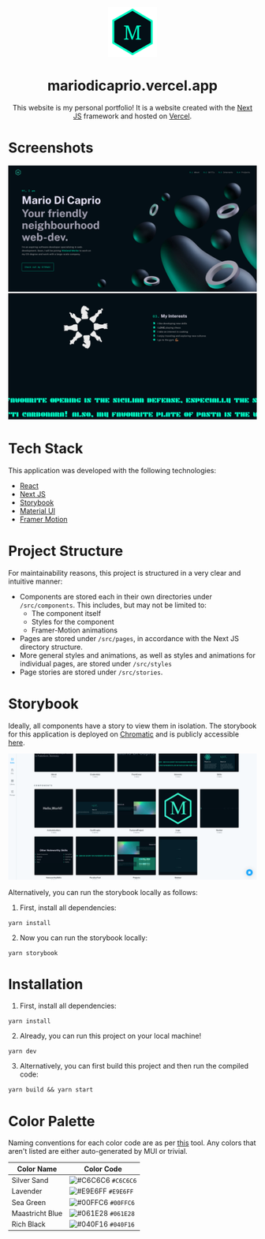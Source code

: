 <div align="center">
    <img alt="logo" src="public/logo.svg" width="100">
</div>
<h1 align="center">
    mariodicaprio.vercel.app
</h1>
<p align="center">
    This website is my personal portfolio! It is a website created with the
    <a href="https://nextjs.org/" target="_blank" rel="noreferrer">Next JS</a>
    framework and hosted on
    <a href="https://vercel.com/" target="_blank" rel="noreferrer">Vercel</a>.
</p>

# Screenshots

![](public/screenshots/landingPage.png)
![](public/screenshots/interests.png)

# Tech Stack

This application was developed with the following technologies:
- [React](https://reactjs.org)
- [Next JS](https://nextjs.org)
- [Storybook](https://storybook.js.org/)
- [Material UI](https://mui.com)
- [Framer Motion](https://www.framer.com/motion/)

# Project Structure

For maintainability reasons, this project is structured in a very clear
and intuitive manner:
- Components are stored each in their own directories under `/src/components`.
  This includes, but may not be limited to:
  - The component itself
  - Styles for the component
  - Framer-Motion animations
- Pages are stored under `/src/pages`, in accordance with the Next JS
  directory structure.
- More general styles and animations, as well as styles and animations for
  individual pages, are stored under `/src/styles`
- Page stories are stored under `/src/stories`.

# Storybook

Ideally, all components have a story to view them in isolation. The storybook
for this application is deployed on [Chromatic](https://www.chromatic.com/)
and is publicly accessible [here](https://www.chromatic.com/builds?appId=6417438718d9224ca85e6f32).

![](public/screenshots/chromatic.png)

Alternatively, you can run the storybook locally as follows:

1. First, install all dependencies:

```shell
yarn install
```

2. Now you can run the storybook locally:

```shell
yarn storybook
```

# Installation

1. First, install all dependencies:

```shell
yarn install
```

2. Already, you can run this project on your local machine!

```shell
yarn dev
```

3. Alternatively, you can first build this project and then run the
   compiled code:

```shell
yarn build && yarn start
```

# Color Palette

Naming conventions for each color code are as per [this](https://www.color-name.com/) tool.
Any colors that aren't listed are either auto-generated by MUI or trivial.

| Color Name      | Color Code                                                         |
|-----------------|--------------------------------------------------------------------|
| Silver Sand     | ![#C6C6C6](https://placehold.co/10x10/C6C6C6/C6C6C6.png) `#C6C6C6` |
| Lavender        | ![#E9E6FF](https://placehold.co/10x10/E9E6FF/E9E6FF.png) `#E9E6FF` |
| Sea Green       | ![#00FFC6](https://placehold.co/10x10/00FFC6/00FFC6.png) `#00FFC6` |
| Maastricht Blue | ![#061E28](https://placehold.co/10x10/061E28/061E28.png) `#061E28` |
| Rich Black      | ![#040F16](https://placehold.co/10x10/040F16/040F16.png) `#040F16` |

